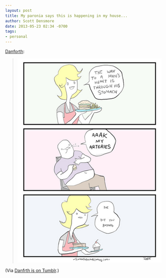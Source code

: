 ```yaml
---
layout: post
title: My paronia says this is happening in my house...
author: Scott Densmore
date: 2013-05-23 02:34 -0700
tags:
- personal
---
```


[Danforth](http://danforth.tumblr.com/post/51082134502):

> ![Image](/assets/img/paranoia-house.jpg)

(Via [Danfrth is on Tumblr](http://danforth.tumblr.com/).)
